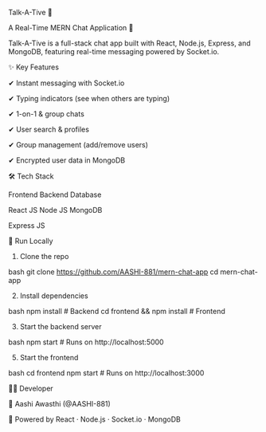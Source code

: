 Talk-A-Tive 💬


A Real-Time MERN Chat Application
🚀

Talk-A-Tive is a full-stack chat app built with React, Node.js, Express, and MongoDB, featuring real-time messaging powered by Socket.io.

✨ Key Features


✔ Instant messaging with Socket.io


✔ Typing indicators (see when others are typing)


✔ 1-on-1 & group chats


✔ User search & profiles


✔ Group management (add/remove users)


✔ Encrypted user data in MongoDB



🛠 Tech Stack



Frontend	Backend	Database


React JS	Node JS	MongoDB


Express JS	



🚀 Run Locally


1. Clone the repo

bash
git clone https://github.com/AASHI-881/mern-chat-app
cd mern-chat-app


2. Install dependencies


bash
npm install            # Backend
cd frontend && npm install  # Frontend


3. Start the backend server

   
bash
npm start  # Runs on http://localhost:5000


5. Start the frontend

   
bash
cd frontend
npm start  # Runs on http://localhost:3000



👩‍💻 Developer


👤 Aashi Awasthi (@AASHI-881)

🔌 Powered by
React · Node.js · Socket.io · MongoDB

